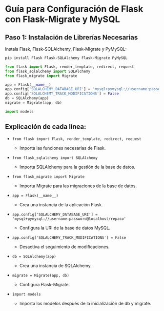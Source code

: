 # Guía para Configuración de Flask con Flask-Migrate y MySQL

## Paso 1: Instalación de Librerías Necesarias

Instala Flask, Flask-SQLAlchemy, Flask-Migrate y PyMySQL:

```bash
pip install Flask Flask-SQLAlchemy Flask-Migrate PyMySQL
```
```python
from flask import Flask, render_template, redirect, request
from flask_sqlalchemy import SQLAlchemy
from flask_migrate import Migrate

app = Flask(__name__)
app.config['SQLALCHEMY_DATABASE_URI'] = 'mysql+pymysql://username:password@localhost/repaso'
app.config['SQLALCHEMY_TRACK_MODIFICATIONS'] = False
db = SQLAlchemy(app)
migrate = Migrate(app, db)

import models
```

## Explicación de cada línea:
- ```from flask import Flask, render_template, redirect, request```
    - Importa las funciones necesarias de Flask.

- ```from flask_sqlalchemy import SQLAlchemy```
    - Importa SQLAlchemy para la gestión de la base de datos.
- ```from flask_migrate import Migrate```
    - Importa Migrate para las migraciones de la base de datos.
- ```app = Flask(__name__)```
    - Crea una instancia de la aplicación Flask.
- ```app.config['SQLALCHEMY_DATABASE_URI'] = 'mysql+pymysql://username:password@localhost/repaso'```
    - Configura la URI de la base de datos MySQL.
- ```app.config['SQLALCHEMY_TRACK_MODIFICATIONS'] = False```  
    - Desactiva el seguimiento de modificaciones.
- ```db = SQLAlchemy(app)```
    - Crea una instancia de SQLAlchemy.
- ```migrate = Migrate(app, db)```
    - Configura Flask-Migrate.
- ```import models```
    - Importa los modelos después de la inicialización de db y migrate.